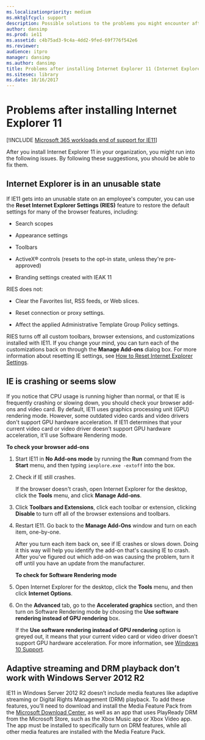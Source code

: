 ```yaml
---
ms.localizationpriority: medium
ms.mktglfcycl: support
description: Possible solutions to the problems you might encounter after installing IE11, such as crashing or seeming slow, getting into an unusable state, or problems with adaptive streaming and DRM playback.
author: dansimp
ms.prod: ie11
ms.assetid: c4b75ad3-9c4a-4dd2-9fed-69f776f542e6
ms.reviewer: 
audience: itpro
manager: dansimp
ms.author: dansimp
title: Problems after installing Internet Explorer 11 (Internet Explorer 11 for IT Pros)
ms.sitesec: library
ms.date: 10/16/2017
---
```



# Problems after installing Internet Explorer 11

[!INCLUDE [Microsoft 365 workloads end of support for IE11](../includes/microsoft-365-ie-end-of-support.md)]

After you install Internet Explorer 11 in your organization, you might run into the following issues. By following these suggestions, you should be able to fix them.

## Internet Explorer is in an unusable state
If IE11 gets into an unusable state on an employee's computer, you can use the **Reset Internet Explorer Settings (RIES)** feature to restore the default settings for many of the browser features, including:

-   Search scopes

-   Appearance settings

-   Toolbars

-   ActiveX® controls (resets to the opt-in state, unless they're pre-approved)

-   Branding settings created with IEAK 11

RIES does not:

-   Clear the Favorites list, RSS feeds, or Web slices.

-   Reset connection or proxy settings.

-   Affect the applied Administrative Template Group Policy settings.

RIES turns off all custom toolbars, browser extensions, and customizations installed with IE11. If you change your mind, you can turn each of the customizations back on through the **Manage Add-ons** dialog box. For more information about resetting IE settings, see [How to Reset Internet Explorer Settings](https://support.microsoft.com/windows/change-or-reset-internet-explorer-settings-2d4bac50-5762-91c5-a057-a922533f77d5).

## IE is crashing or seems slow
If you notice that CPU usage is running higher than normal, or that IE is frequently crashing or slowing down, you should check your browser add-ons and video card. By default, IE11 uses graphics processing unit (GPU) rendering mode. However, some outdated video cards and video drivers don't support GPU hardware acceleration. If IE11 determines that your current video card or video driver doesn't support GPU hardware acceleration, it'll use Software Rendering mode.

 **To check your browser add-ons**

1. Start IE11 in **No Add-ons mode** by running the **Run** command from the **Start** menu, and then typing `iexplore.exe -extoff` into the box.

2. Check if IE still crashes.<p>
   If the browser doesn't crash, open Internet Explorer for the desktop, click the **Tools** menu, and click **Manage Add-ons**.

3. Click **Toolbars and Extensions**, click each toolbar or extension, clicking **Disable** to turn off all of the browser extensions and toolbars.

4. Restart IE11. Go back to the **Manage Add-Ons** window and turn on each item, one-by-one.<p>
   After you turn each item back on, see if IE crashes or slows down. Doing it this way will help you identify the add-on that's causing IE to crash. After you've figured out which add-on was causing the problem, turn it off until you have an update from the manufacturer.

   **To check for Software Rendering mode**

5. Open Internet Explorer for the desktop, click the **Tools** menu, and then click **Internet Options**.

6. On the **Advanced** tab, go to the **Accelerated graphics** section, and then turn on Software Rendering mode by choosing the **Use software rendering instead of GPU rendering** box.<p>
   If the **Use software rendering instead of GPU rendering** option is greyed out, it means that your current video card or video driver doesn't support GPU hardware acceleration. For more information, see [Windows 10 Support](https://go.microsoft.com/fwlink/?LinkId=746588).

## Adaptive streaming and DRM playback don’t work with Windows Server 2012 R2
IE11 in Windows Server 2012 R2 doesn’t include media features like adaptive streaming or Digital Rights Management (DRM) playback. To add these features, you’ll need to download and install the Media Feature Pack from the [Microsoft Download Center](https://go.microsoft.com/fwlink/p/?LinkId=320789), as well as an app that uses PlayReady DRM from the Microsoft Store, such as the Xbox Music app or Xbox Video app. The app must be installed to specifically turn on DRM features, while all other media features are installed with the Media Feature Pack.

 

 



